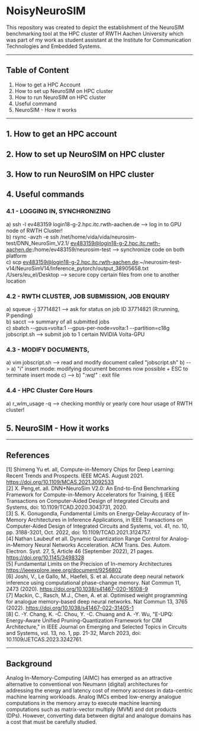 # NoisyNeuroSIM

This repository was created to depict the establishment of the NeuroSIM benchmarking tool at the HPC cluster of RWTH Aachen University which was part of my work as student assistant at the Institute for Communication Technologies and Embedded Systems.

------------------------------------------------------------------------------------------------------------------------------------------------

## Table of Content

1. How to get a HPC Account
2. How to set up NeuroSIM on HPC cluster
3. How to run NeuroSIM on HPC cluster
4. Useful command
5. NeuroSIM - How it works

------------------------------------------------------------------------------------------------------------------------------------------------

## 1. How to get an HPC account


## 2. How to set up NeuroSIM on HPC cluster


## 3. How to run NeuroSIM on HPC cluster


## 4. Useful commands

### 4.1  - LOGGING IN, SYNCHRONIZING

a) ssh -l ev483159 login18-g-2.hpc.itc.rwth-aachen.de --> log in to GPU node of RWTH Cluster! <br />
b) rsync -avzh -e ssh /net/home/vida/vida/neurosim-test/DNN_NeuroSim_V2.1/ ev483159@login18-g-2.hpc.itc.rwth-aachen.de:/home/ev483159/neurosim-test --> synchronize code on both platform <br />
c) scp ev483159@login18-g-2.hpc.itc.rwth-aachen.de:~/neurosim-test-v14/NeuroSimV14/Inference_pytorch/output_38905658.txt /Users/eu_el/Desktop --> secure copy certain files from one to another location <br />

### 4.2 - RWTH CLUSTER, JOB SUBMISSION, JOB ENQUIRY

a) squeue -j 37714821 --> ask for status on job ID 37714821 (R:running, P:pending) <br />
b) sacct --> summary of all submitted jobs <br />
c) sbatch --gpus=volta:1 --gpus-per-node=volta:1 --partition=c18g jobscript.sh --> submit job to 1 certain NVIDIA Volta-GPU <br />

### 4.3 - MODIFY DOCUMENTS, 

a) vim jobscript.sh --> read and modify document called "jobscript.sh" 
b) --> a) "i" insert mode: modifying document becomes now possible + ESC to terminate insert mode
c) --> b) ":wq!" : exit file

### 4.4 - HPC Cluster Core Hours

a) r_wlm_usage -q --> checking monthly or yearly core hour usage of RWTH cluster!

## 5. NeuroSIM - How it works

------------------------------------------------------------------------------------------------------------------------------------------------

## References


[1] Shimeng Yu et. all, Compute-in-Memory Chips for Deep Learning: Recent Trends and Prospects. IEEE MCAS. August 2021. https://doi.org/10.1109/MCAS.2021.3092533   <br />
[2] X. Peng,et. all. DNN+NeuroSim V2.0: An End-to-End Benchmarking Framework for Compute-in-Memory Accelerators for Training, § IEEE Transactions on Computer-Aided Design of Integrated Circuits and Systems, doi: 10.1109/TCAD.2020.3043731, 2020.  <br />
[3] S. K. Gonugondla, Fundamental Limits on Energy-Delay-Accuracy of In-Memory Architectures in Inference Applications, in IEEE Transactions on Computer-Aided Design of Integrated Circuits and Systems, vol. 41, no. 10, pp. 3188-3201, Oct. 2022, doi: 10.1109/TCAD.2021.3124757.  <br />
[4] Nathan Laubeuf et all. Dynamic Quantization Range Control for Analog-in-Memory Neural Networks Acceleration. ACM Trans. Des. Autom. Electron. Syst. 27, 5, Article 46 (September 2022), 21 pages. https://doi.org/10.1145/3498328  <br />
[5] Fundamental Limits on the Precision of In-memory Architectures https://ieeexplore.ieee.org/document/9256802  <br />
[6] Joshi, V., Le Gallo, M., Haefeli, S. et al. Accurate deep neural network inference using computational phase-change memory. Nat Commun 11, 2473 (2020). https://doi.org/10.1038/s41467-020-16108-9  <br />
[7] Mackin, C., Rasch, M.J., Chen, A. et al. Optimised weight programming for analogue memory-based deep neural networks. Nat Commun 13, 3765 (2022). https://doi.org/10.1038/s41467-022-31405-1   <br />
[8] C. -Y. Chang, K. -C. Chou, Y. -C. Chuang and A. -Y. Wu, "E-UPQ: Energy-Aware Unified Pruning-Quantization Framework for CIM Architecture," in IEEE Journal on Emerging and Selected Topics in Circuits and Systems, vol. 13, no. 1, pp. 21-32, March 2023, doi: 10.1109/JETCAS.2023.3242761. <br /> 

------------------------------------------------------------------------------------------------------------------------------------------------

## Background

Analog In-Memory-Computing (AIMC) has emerged as an attractive alternative to conventional von Neumann (digital) architectures for addressing the energy and latency cost of memory accesses in data-centric machine learning workloads. Analog IMCs embed low-energy analogue computations in the memory array to execute machine learning computations such as matrix-vector multiply (MVM) and dot products (DPs). However, converting data between digital and analogue domains has a cost that must be carefully studied.



